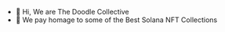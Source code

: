 - 👋 Hi, We are The Doodle Collective
- 👀 We pay homage to some of the Best Solana NFT Collections

<!---
TheDoodleCollective/TheDoodleCollective is a ✨ special ✨ repository because its `README.md` (this file) appears on your GitHub profile.
You can click the Preview link to take a look at your changes.
--->
